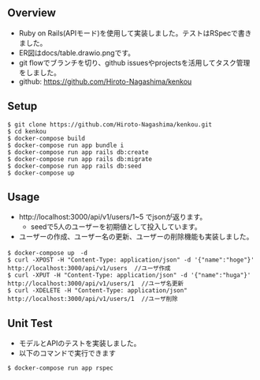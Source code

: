 ## Overview
- Ruby on Rails(APIモード)を使用して実装しました。テストはRSpecで書きました。
- ER図はdocs/table.drawio.pngです。
- git flowでブランチを切り、github issuesやprojectsを活用してタスク管理をしました。
- github: https://github.com/Hiroto-Nagashima/kenkou

## Setup
```
$ git clone https://github.com/Hiroto-Nagashima/kenkou.git
$ cd kenkou
$ docker-compose build
$ docker-compose run app bundle i
$ docker-compose run app rails db:create
$ docker-compose run app rails db:migrate
$ docker-compose run app rails db:seed
$ docker-compose up

```

## Usage
- http://localhost:3000/api/v1/users/1~5 でjsonが返ります。
  - seedで5人のユーザーを初期値として投入しています。
- ユーザーの作成、ユーザー名の更新、ユーザーの削除機能も実装しました。
```
$ docker-compose up　-d
$ curl -XPOST -H "Content-Type: application/json" -d '{"name":"hoge"}' http://localhost:3000/api/v1/users  //ユーザ作成
$ curl -XPUT -H "Content-Type: application/json" -d '{"name":"huga"}' http://localhost:3000/api/v1/users/1  //ユーザ名更新
$ curl -XDELETE -H "Content-Type: application/json" http://localhost:3000/api/v1/users/1  //ユーザ削除

```

## Unit Test
- モデルとAPIのテストを実装しました。
- 以下のコマンドで実行できます
```
$ docker-compose run app rspec
```
